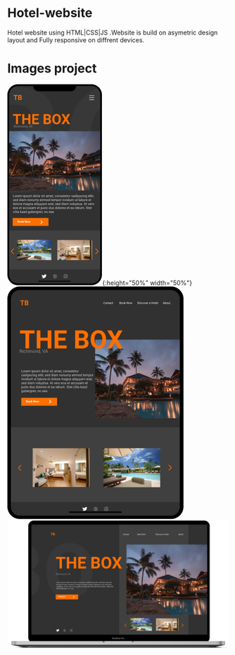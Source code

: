 # Hotel-website
Hotel website using HTML|CSS|JS .Website is build on asymetric design layout and Fully responsive on diffrent devices.

# Images project
![Screenshot](phone.png){:height="50%" width="50%"}
![Screenshot](tablet.png)
![Screenshot](pc.png)


